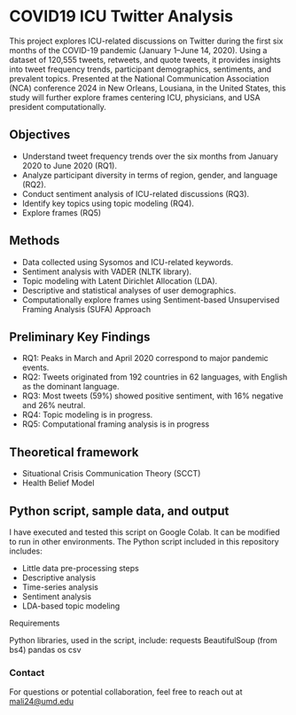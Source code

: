 # COVID19 ICU Twitter Analysis
This project explores ICU-related discussions on Twitter during the first six months of the COVID-19 pandemic (January 1–June 14, 2020). Using a dataset of 120,555 tweets, retweets, and quote tweets, it provides insights into tweet frequency trends, participant demographics, sentiments, and prevalent topics. Presented at the National Communication Association (NCA) conference 2024 in New Orleans, Lousiana, in the United States, this study will further explore frames centering ICU, physicians, and USA president computationally. 

## Objectives
+ Understand tweet frequency trends over the six months from January 2020 to June 2020 (RQ1).
+ Analyze participant diversity in terms of region, gender, and language (RQ2).
+ Conduct sentiment analysis of ICU-related discussions (RQ3).
+ Identify key topics using topic modeling (RQ4).
+ Explore frames (RQ5)

## Methods
+ Data collected using Sysomos and ICU-related keywords.
+ Sentiment analysis with VADER (NLTK library).
+ Topic modeling with Latent Dirichlet Allocation (LDA).
+ Descriptive and statistical analyses of user demographics.
+ Computationally explore frames using Sentiment-based Unsupervised Framing Analysis (SUFA) Approach 

## Preliminary Key Findings
+ RQ1: Peaks in March and April 2020 correspond to major pandemic events.
+ RQ2: Tweets originated from 192 countries in 62 languages, with English as the dominant language.
+ RQ3: Most tweets (59%) showed positive sentiment, with 16% negative and 26% neutral.
+ RQ4: Topic modeling is in progress.
+ RQ5: Computational framing analysis is in progress

## Theoretical framework 
+ Situational Crisis Communication Theory (SCCT)
+ Health Belief Model

## Python script, sample data, and output  
I have executed and tested this script on Google Colab. It can be modified to run in other environments. The Python script included in this repository includes:
+ Little data pre-processing steps
+ Descriptive analysis 
+ Time-series analysis 
+ Sentiment analysis 
+ LDA-based topic modeling 

Requirements

Python libraries, used in the script, include:
requests
BeautifulSoup (from bs4)
pandas
os
csv

### Contact
For questions or potential collaboration, feel free to reach out at mali24@umd.edu



